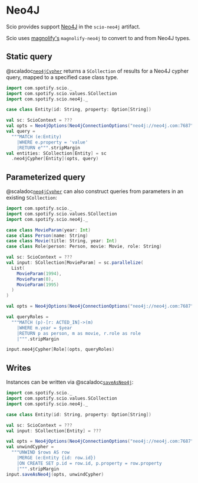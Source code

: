 # Neo4J

Scio provides support [Neo4J](https://neo4j.com/) in the `scio-neo4j` artifact.

Scio uses [magnolify's](https://github.com/spotify/magnolify) `magnolify-neo4j` to convert to and from Neo4J types. 

## Static query

@scaladoc[`neo4jCypher`](com.spotify.scio.neo4j.syntax.Neo4jScioContextOps#neo4jCypher[T](neo4jOptions:com.spotify.scio.neo4j.Neo4jOptions,cypher:String)(implicitevidence$1:magnolify.neo4j.ValueType[T],implicitevidence$2:com.spotify.scio.coders.Coder[T]):com.spotify.scio.values.SCollection[T]) returns a `SCollection` of results for a Neo4J cypher query, mapped to a specified case class type.

```scala mdoc:compile-only
import com.spotify.scio._
import com.spotify.scio.values.SCollection
import com.spotify.scio.neo4j._

case class Entity(id: String, property: Option[String])

val sc: ScioContext = ???
val opts = Neo4jOptions(Neo4jConnectionOptions("neo4j://neo4j.com:7687", "username", "password"))
val query =
  """MATCH (e:Entity)
    |WHERE e.property = 'value'
    |RETURN e""".stripMargin
val entities: SCollection[Entity] = sc
  .neo4jCypher[Entity](opts, query)
```

## Parameterized query

@scaladoc[`neo4jCypher`](com.spotify.scio.neo4j.syntax.Neo4jSCollectionOps#neo4jCypher[U](neo4jConf:com.spotify.scio.neo4j.Neo4jOptions,cypher:String)(implicitneo4jInType:magnolify.neo4j.ValueType[T],implicitneo4jOutType:magnolify.neo4j.ValueType[U],implicitcoder:com.spotify.scio.coders.Coder[U]):com.spotify.scio.values.SCollection[U]) can also construct queries from parameters in an existing `SCollection`:

```scala mdoc:compile-only
import com.spotify.scio._
import com.spotify.scio.values.SCollection
import com.spotify.scio.neo4j._

case class MovieParam(year: Int)
case class Person(name: String)
case class Movie(title: String, year: Int)
case class Role(person: Person, movie: Movie, role: String)

val sc: ScioContext = ???
val input: SCollection[MovieParam] = sc.parallelize(
  List(
    MovieParam(1994),
    MovieParam(0),
    MovieParam(1995)
  )
)

val opts = Neo4jOptions(Neo4jConnectionOptions("neo4j://neo4j.com:7687", "username", "password"))

val queryRoles =
  """MATCH (p)-[r: ACTED_IN]->(m)
    |WHERE m.year = $year
    |RETURN p as person, m as movie, r.role as role
    |""".stripMargin

input.neo4jCypher[Role](opts, queryRoles)
```

## Writes

Instances can be written via @scaladoc[`saveAsNeo4j`](com.spotify.scio.neo4j.syntax.Neo4jSCollectionOps#saveAsNeo4j(neo4jOptions:com.spotify.scio.neo4j.Neo4jOptions,unwindCypher:String,batchSize:Long)(implicitneo4jType:magnolify.neo4j.ValueType[T],implicitcoder:com.spotify.scio.coders.Coder[T]):com.spotify.scio.io.ClosedTap[Nothing]):

```scala mdoc:compile-only
import com.spotify.scio._
import com.spotify.scio.values.SCollection
import com.spotify.scio.neo4j._

case class Entity(id: String, property: Option[String])

val sc: ScioContext = ???
val input: SCollection[Entity] = ???

val opts = Neo4jOptions(Neo4jConnectionOptions("neo4j://neo4j.com:7687", "username", "password"))
val unwindCypher =
  """UNWIND $rows AS row
    |MERGE (e:Entity {id: row.id})
    |ON CREATE SET p.id = row.id, p.property = row.property
    |""".stripMargin
input.saveAsNeo4j(opts, unwindCypher)
```